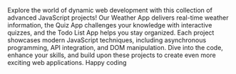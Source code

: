 Explore the world of dynamic web development with this collection of advanced JavaScript projects! Our Weather App delivers real-time weather information, the Quiz App challenges your knowledge with interactive quizzes, and the Todo List App helps you stay organized. Each project showcases modern JavaScript techniques, including asynchronous programming, API integration, and DOM manipulation. Dive into the code, enhance your skills, and build upon these projects to create even more exciting web applications. Happy coding
